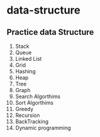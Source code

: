 # data-structure

Practice data Structure
---------------------------------
 1. Stack
 2. Queue
 3. Linked List
 4. Grid
 5. Hashing
 6. Heap
 7. Tree
 8. Graph
 9. Search Algorthims
 10. Sort Algorthims
 11. Greedy
 12. Recursion
 13. BackTracking
 14. Dynamic programming
  
